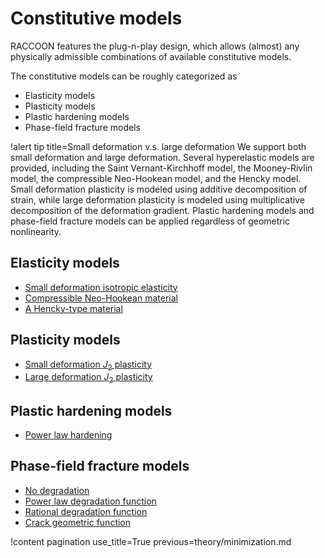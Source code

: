 # Constitutive models

RACCOON features the plug-n-play design, which allows (almost) any physically admissible combinations of available constitutive models.

The constitutive models can be roughly categorized as

- Elasticity models
- Plasticity models
- Plastic hardening models
- Phase-field fracture models

!alert tip title=Small deformation v.s. large deformation
We support both small deformation and large deformation. Several hyperelastic models are provided, including the Saint Vernant-Kirchhoff model, the Mooney-Rivlin model, the compressible Neo-Hookean model, and the Hencky model. Small deformation plasticity is modeled using additive decomposition of strain, while large deformation plasticity is modeled using multiplicative decomposition of the deformation gradient. Plastic hardening models and phase-field fracture models can be applied regardless of geometric nonlinearity.

## Elasticity models

- [Small deformation isotropic elasticity](SmallDeformationIsotropicElasticity.md)
- [Compressible Neo-Hookean material](CNHIsotropicElasticity.md)
- [A Hencky-type material](HenckyIsotropicElasticity.md)

## Plasticity models

- [Small deformation $J_2$ plasticity](SmallDeformationJ2Plasticity.md)
- [Large deformation $J_2$ plasticity](LargeDeformationJ2Plasticity.md)

## Plastic hardening models

- [Power law hardening](PowerLawHardening.md)

## Phase-field fracture models

- [No degradation](NoDegradation.md)
- [Power law degradation function](PowerDegradationFunction.md)
- [Rational degradation function](RationalDegradationFunction.md)
- [Crack geometric function](CrackGeometricFunction.md)

!content pagination use_title=True
                    previous=theory/minimization.md
